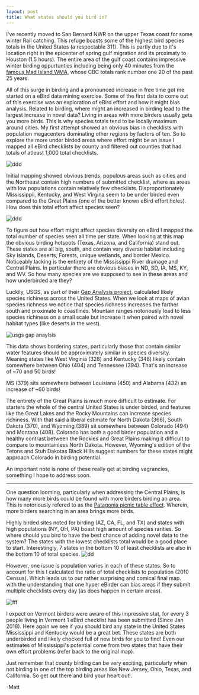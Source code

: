 ```yaml
---
layout: post
title: What states should you bird in?
---
```

I've recently moved to San Bernard NWR on the upper Texas coast for some winter Rail catching. This refuge boasts some of the highest bird species totals in the United States (a respectable 311). This is partly due to it's location right in the epicenter of spring gulf migration and its proximaty to Houston (1.5 hours). The entire area of the gulf coast contains impressive  winter birding oppurtunties including being only 40 minutes from the [famous Mad Island WMA](https://www.nature.org/ourinitiatives/regions/northamerica/unitedstates/texas/explore/mad-island-bird-count.xml?redirect=https-301), whose CBC totals rank number one 20 of the past 25 years.

All of this surge in birding and a pronounced increase in free time got me started on a eBird data mining exercise. Some of the first data to come out of this exercise was an exploration of eBird effort and how it might bias analysis. Related to birding, where might an increased in birding lead to the largest increase in novel data? Living in areas with more birders usually gets you more birds. This is why species totals tend to be locally maximum around cities. My first attempt showed an obvious bias in checklists with population megacenters dominating other regions by factors of ten. So to explore the more under birded areas where effort might be an issue I mapped all eBird checklists by county and filtered out counties that had totals of atleast 1,000 total checklists.  

![ddd](https://i.imgur.com/AnCyPLo.png)

Initial mapping showed obvious trends, populous areas such as cities and the Northeast contain high numbers of submitted checklist, where as areas with low populations contain relatively few checklists. Disproportionately Mississippii, Kentucky, and West Virgina seem to be under birded even compared to the Great Plains (one of the better known eBird effort holes). How does this total effort affect species seen?

![ddd](https://i.imgur.com/HoCx4zI.png)

To figure out how effort might affect species diversity on eBird I mapped the total number of species seen all time per state. When looking at this map the obvious birding hotspots (Texas, Arizona, and California) stand out. These states are all big, south, and contain very diverse habitat including Sky Islands, Deserts, Forests, unique wetlands, and border Mexico. Noticeably lacking is the entirety of the Mississippi River drainage and Central Plains. In particular there are obvious biases in ND, SD, IA, MS, KY, and WV. So how many species are we supposed to see in these areas and how underbirded are they?

Luckily, USGS, as part of their [Gap Analysis project](https://gapanalysis.usgs.gov/species/), calculated likely species richiness across the United States. When we look at maps of avian species richness we notice that species richness increases the farther south and proximate to coastlines. Mountain ranges notoriously lead to less species richiness on a small scale but increase it when paired with novel habitat types (like deserts in the west).

![usgs gap anaylsis](https://gapanalysis.usgs.gov/species/files/2012/03/Birds_Richness.png)

This data shows bordering states, particularly those that contain similar water features should be approximately similar in species diversity. Meaning states like West Virginia (328) and Kentucky (348) likely contain somewhere between Ohio (404) and Tennessee (394). That's an increase of ~70 and 50 birds! 

MS (379) sits somewhere between Louisiana (450) and Alabama (432) an increase of ~60 birds!

The entirety of the Great Plains is much more difficult to estimate. For starters the whole of the central United States is under birded, and features like the Great Lakes and the Rocky Mountains can increase species richiness. With that said a liberal estimate for  North Dakota (366), South Dakota (370), and Wyoming (389) sit somewhere between Colorado (494) and Montana (408). Colorado has both a good birder population and a healthy contrast between the Rockies and Great Plains making it difficult to compare to mountainless North Dakota. However, Wyoming's edition of the Tetons and Stuh Dakotas Black Hills suggest numbers for these states might approach Colorado in birding potential. 

An important note is none of these really get at birding vagrancies, something I hope to address soon. 

--------------------------------------------------------------

One question looming, particularly when addressing the Central Plains, is how many more birds could be found with more birders birding an area. This is notoriously refered to as the [Patagonia picnic table effect](https://en.wikipedia.org/wiki/Patagonia_picnic_table_effect). Wherein, more birders searching in an area brings more birds. 

Highly birded sites noted for birding (AZ, CA, FL, and TX) and states with high populations (NY, OH, PA) boast high amount of species rarities. So where should you bird to have the best chance of adding novel data to the system? The states with the lowest checklists total would be a good place to start. Interestingly, 7 states in the bottom 10 of least checklists are also in the bottom 10 of total species. 
![dd](https://i.imgur.com/QO2ro6D.png)

However, one issue is population varies in each of these states. So to account for this I calculated the ratio of total checklists to population (2010 Census). Which leads us to our rather surprising and comical final map. with the understanding that one hyper eBirder can bias areas if they submit multiple checklists every day (as does happen in certain areas).

![fff](https://i.imgur.com/H1ngAGu.png)

I expect on Vermont birders were aware of this impressive stat, for every 3 people living in Vermont 1 eBird checklist has been submitted (Since Jan 2018). Here again we see if you should bird any state in the United States Mississippi and Kentucky would be a great bet. These states are both underbirded and likely chocked full of new birds for you to find! Even our estimates of Mississippi's potential come from two states that have their own effort problems (refer back to the original map). 

Just remember that county birding can be very exciting, particularly when not birding in one of the top birding areas like New Jersey, Ohio, Texas, and California. So get out there and bird your heart out!.

-Matt
